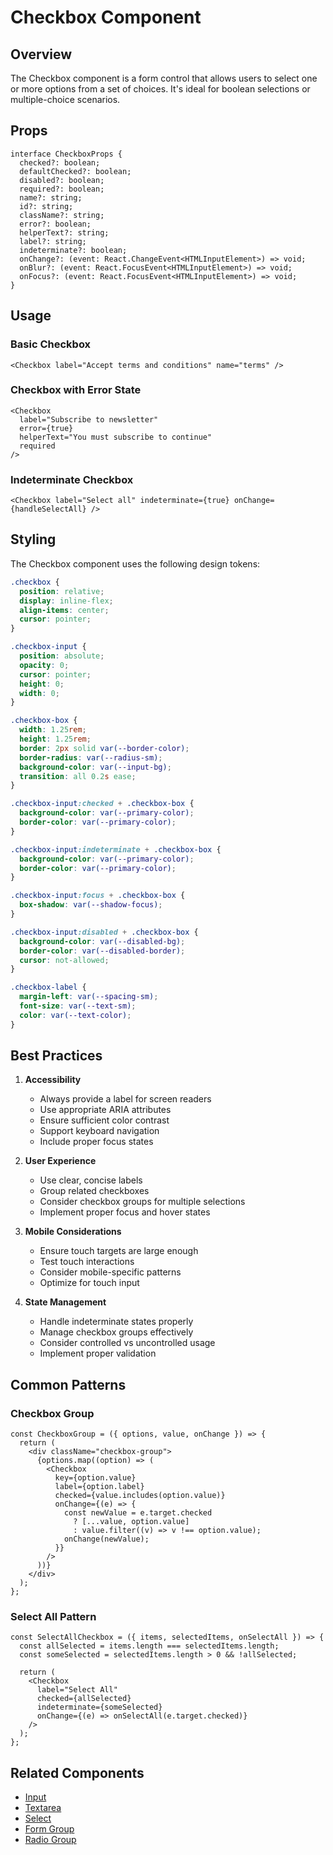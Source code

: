 # Checkbox Component

## Overview

The Checkbox component is a form control that allows users to select one or more options from a set of choices. It's ideal for boolean selections or multiple-choice scenarios.

## Props

```tsx
interface CheckboxProps {
  checked?: boolean;
  defaultChecked?: boolean;
  disabled?: boolean;
  required?: boolean;
  name?: string;
  id?: string;
  className?: string;
  error?: boolean;
  helperText?: string;
  label?: string;
  indeterminate?: boolean;
  onChange?: (event: React.ChangeEvent<HTMLInputElement>) => void;
  onBlur?: (event: React.FocusEvent<HTMLInputElement>) => void;
  onFocus?: (event: React.FocusEvent<HTMLInputElement>) => void;
}
```

## Usage

### Basic Checkbox

```tsx
<Checkbox label="Accept terms and conditions" name="terms" />
```

### Checkbox with Error State

```tsx
<Checkbox
  label="Subscribe to newsletter"
  error={true}
  helperText="You must subscribe to continue"
  required
/>
```

### Indeterminate Checkbox

```tsx
<Checkbox label="Select all" indeterminate={true} onChange={handleSelectAll} />
```

## Styling

The Checkbox component uses the following design tokens:

```css
.checkbox {
  position: relative;
  display: inline-flex;
  align-items: center;
  cursor: pointer;
}

.checkbox-input {
  position: absolute;
  opacity: 0;
  cursor: pointer;
  height: 0;
  width: 0;
}

.checkbox-box {
  width: 1.25rem;
  height: 1.25rem;
  border: 2px solid var(--border-color);
  border-radius: var(--radius-sm);
  background-color: var(--input-bg);
  transition: all 0.2s ease;
}

.checkbox-input:checked + .checkbox-box {
  background-color: var(--primary-color);
  border-color: var(--primary-color);
}

.checkbox-input:indeterminate + .checkbox-box {
  background-color: var(--primary-color);
  border-color: var(--primary-color);
}

.checkbox-input:focus + .checkbox-box {
  box-shadow: var(--shadow-focus);
}

.checkbox-input:disabled + .checkbox-box {
  background-color: var(--disabled-bg);
  border-color: var(--disabled-border);
  cursor: not-allowed;
}

.checkbox-label {
  margin-left: var(--spacing-sm);
  font-size: var(--text-sm);
  color: var(--text-color);
}
```

## Best Practices

1. **Accessibility**

   - Always provide a label for screen readers
   - Use appropriate ARIA attributes
   - Ensure sufficient color contrast
   - Support keyboard navigation
   - Include proper focus states

2. **User Experience**

   - Use clear, concise labels
   - Group related checkboxes
   - Consider checkbox groups for multiple selections
   - Implement proper focus and hover states

3. **Mobile Considerations**

   - Ensure touch targets are large enough
   - Test touch interactions
   - Consider mobile-specific patterns
   - Optimize for touch input

4. **State Management**
   - Handle indeterminate states properly
   - Manage checkbox groups effectively
   - Consider controlled vs uncontrolled usage
   - Implement proper validation

## Common Patterns

### Checkbox Group

```tsx
const CheckboxGroup = ({ options, value, onChange }) => {
  return (
    <div className="checkbox-group">
      {options.map((option) => (
        <Checkbox
          key={option.value}
          label={option.label}
          checked={value.includes(option.value)}
          onChange={(e) => {
            const newValue = e.target.checked
              ? [...value, option.value]
              : value.filter((v) => v !== option.value);
            onChange(newValue);
          }}
        />
      ))}
    </div>
  );
};
```

### Select All Pattern

```tsx
const SelectAllCheckbox = ({ items, selectedItems, onSelectAll }) => {
  const allSelected = items.length === selectedItems.length;
  const someSelected = selectedItems.length > 0 && !allSelected;

  return (
    <Checkbox
      label="Select All"
      checked={allSelected}
      indeterminate={someSelected}
      onChange={(e) => onSelectAll(e.target.checked)}
    />
  );
};
```

## Related Components

- [Input](./input.md)
- [Textarea](./textarea.md)
- [Select](./select.md)
- [Form Group](../layout/form-group.md)
- [Radio Group](./radio-group.md)
